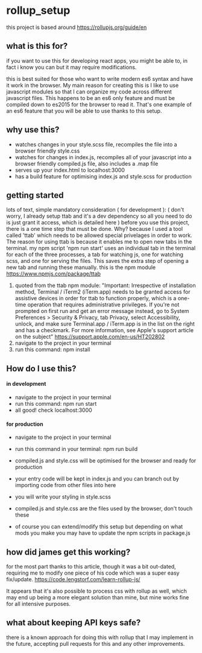 # rollup_setup

this project is based around https://rollupjs.org/guide/en

## what is this for? ##

if you want to use this for developing react apps, you might be able to, in fact i know you can but it may require modifications. 

this is best suited for those who want to write modern es6 syntax and have it work in the browser. My main reason for creating this
is I like to use javascript modules so that I can organize my code across different javascript files. This happens to 
be an es6 only feature and must be compiled down to es2015 for the browser to read it. That's one example of an es6 feature
that you will be able to use thanks to this setup.

## why use this? ##

* watches changes in your style.scss file, recompiles the file into a browser friendly style.css
* watches for changes in index.js, recompiles all of your javascript into a browser friendly compiled.js file, also includes a .map file
* serves up your index.html to localhost:3000
* has a build feature for optimising index.js and style.scss for production

## getting started ##

lots of text, simple mandatory consideration ( for development ):
( don't worry, I already setup ttab and it's a dev dependency so all you need to do is just grant it access, which is detailed here )
before you use this project, there is a one time step that must be done. Why? because I used a tool called 'ttab' which needs to be allowed special privelages in order to work. The reason for using ttab is because it enables me to open new tabs in the terminal. my npm script 'npm run start' uses an individual tab in the terminal for each of the three processes, a tab for watching js, one for watching scss, and one for serving the files. This saves the extra step of opening a new tab and running these manually. this is the npm module https://www.npmjs.com/package/ttab

1. quoted from the ttab npm module:
"Important: Irrespective of installation method, Terminal / iTerm2 (iTerm.app) needs to be granted access for assistive devices in order for ttab to function properly, which is a one-time operation that requires administrative privileges.
If you're not prompted on first run and get an error message instead, go to System Preferences > Security & Privacy, tab Privacy, select Accessibility, unlock, and make sure Terminal.app / iTerm.app is in the list on the right and has a checkmark.
For more information, see Apple's support article on the subject" https://support.apple.com/en-us/HT202802
2. navigate to the project in your terminal
3. run this command: npm install

## How do I use this? ##

#### in development ####
* navigate to the project in your terminal
* run this command: npm run start 
* all good! check localhost:3000

#### for production ####
* navigate to the project in your terminal
* run this command in your terminal: npm run build
* compiled.js and style.css will be optimised for the browser and ready for production

* your entry code will be kept in index.js and you can branch out by importing code from other files into here
* you will write your styling in style.scss
* compiled.js and style.css are the files used by the browser, don't touch these
* of course you can extend/modify this setup but depending on what mods you make you may have to update the npm scripts in package.js

## how did james get this working? ##

for the most part thanks to this article, though it was a bit out-dated, requiring me to modify one piece of his code which was a super easy fix/update. https://code.lengstorf.com/learn-rollup-js/

It appears that it's also possible to process css with rollup as well, which may end up being a more elegant solution than mine, but mine works fine for all intensive purposes. 

## what about keeping API keys safe? ##

there is a known approach for doing this with rollup that I may implement in the future, accepting pull requests for this and any other improvements. 


